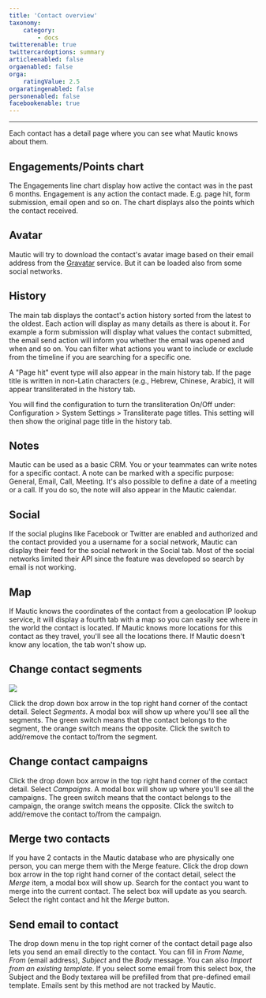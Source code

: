 ```yaml
---
title: 'Contact overview'
taxonomy:
    category:
        - docs
twitterenable: true
twittercardoptions: summary
articleenabled: false
orgaenabled: false
orga:
    ratingValue: 2.5
orgaratingenabled: false
personenabled: false
facebookenable: true
---
```


---
Each contact has a detail page where you can see what Mautic knows about them.

## Engagements/Points chart

The Engagements line chart display how active the contact was in the past 6 months. Engagement is any action the contact made. E.g. page hit, form submission, email open and so on. The chart displays also the points which the contact received.

## Avatar

Mautic will try to download the contact's avatar image based on their email address from the [Gravatar][gravatar] service. But it can be loaded also from some social networks.

## History

The main tab displays the contact's action history sorted from the latest to the oldest. Each action will display as many details as there is about it. For example a form submission will display what values the contact submitted, the email send action will inform you whether the email was opened and when and so on. You can filter what actions you want to include or exclude from the timeline if you are searching for a specific one.

A "Page hit" event type will also appear in the main history tab. If the page title is written in non-Latin characters (e.g., Hebrew, Chinese, Arabic), it will appear transliterated in the history tab.

You will find the configuration to turn the transliteration On/Off under: Configuration > System Settings > Transliterate page titles.
This setting will then show the original page title in the history tab.

## Notes

Mautic can be used as a basic CRM. You or your teammates can write notes for a specific contact. A note can be marked with a specific purpose: General, Email, Call, Meeting. It's also possible to define a date of a meeting or a call. If you do so, the note will also appear in the Mautic calendar.

## Social

If the social plugins like Facebook or Twitter are enabled and authorized and the contact provided you a username for a social network, Mautic can display their feed for the social network in the Social tab. Most of the social networks limited their API since the feature was developed so search by email is not working.

## Map

If Mautic knows the coordinates of the contact from a geolocation IP lookup service, it will display a fourth tab with a map so you can easily see where in the world the contact is located. If Mautic knows more locations for this contact as they travel, you'll see all the locations there. If Mautic doesn't know any location, the tab won't show up.

## Change contact segments
![](change-segments.jpg)

Click the drop down box arrow in the top right hand corner of the contact detail. Select *Segments*. A modal box will show up where you'll see all the segments. The green switch means that the contact belongs to the segment, the orange switch means the opposite. Click the switch to add/remove the contact to/from the segment.

## Change contact campaigns

Click the drop down box arrow in the top right hand corner of the contact detail. Select *Campaigns*. A modal box will show up where you'll see all the campaigns. The green switch means that the contact belongs to the campaign, the orange switch means the opposite. Click the switch to add/remove the contact to/from the campaign.

## Merge two contacts

If you have 2 contacts in the Mautic database who are physically one person, you can merge them with the Merge feature. Click the drop down box arrow in the top right hand corner of the contact detail, select the *Merge* item, a modal box will show up. Search for the contact you want to merge into the current contact. The select box will update as you search. Select the right contact and hit the *Merge* button.

## Send email to contact

The drop down menu in the top right corner of the contact detail page also lets you send an email directly to the contact. You can fill in *From Name*, *From* (email address), *Subject* and the *Body* message. You can also *Import from an existing template*. If you select some email from this select box, the Subject and the Body textarea will be prefilled from that pre-defined email template. Emails sent by this method are not tracked by Mautic.

[gravatar]: <https://en.gravatar.com/>
